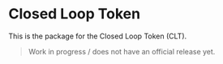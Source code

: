 # Closed Loop Token

This is the package for the Closed Loop Token (CLT).

> Work in progress / does not have an official release yet.
